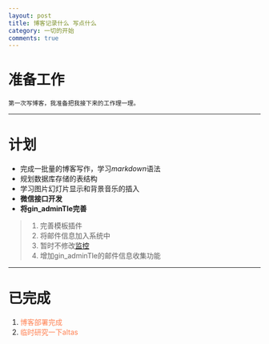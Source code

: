 ```yaml
---
layout: post
title: 博客记录什么 写点什么
category: 一切的开始
comments: true
---
```


# 准备工作

```
第一次写博客，我准备把我接下来的工作理一理。
```

------
# **计划**
- 完成一批量的博客写作，学习*markdown*语法
- 规划数据库存储的表结构
- 学习图片幻灯片显示和背景音乐的插入
- **微信接口开发**
- **将gin_adminTle完善**

> 1. 完善模板插件
> 2. 将邮件信息加入系统中
> 3. 暂时不修改[监控](http://lixueping.win)
> 4. 增加gin_adminTle的邮件信息收集功能

------
# **已完成**

1.   <font color=#FF7F50>博客部署完成</font>
2.   <font color=#FF7F50>临时研究一下altas</font>





